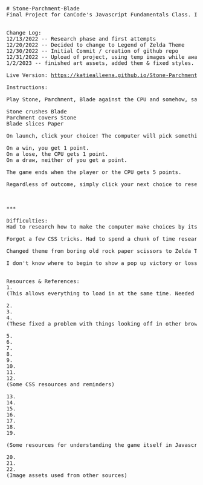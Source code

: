 <pre>
# Stone-Parchment-Blade
Final Project for CanCode's Javascript Fundamentals Class. It's a Legend of Zelda themed Rock, Paper, Scissors game done in JavaScript, HTML, and CSS!


Change Log:
12/13/2022 -- Research phase and first attempts
12/20/2022 -- Decided to change to Legend of Zelda Theme
12/30/2022 -- Initial Commit / creation of github repo
12/31/2022 -- Upload of project, using temp images while awaiting art assets to be completed.
1/2/2023 -- finished art assets, added them & fixed styles.

Live Version: <a href="https://katiealleena.github.io/Stone-Parchment-Blade/">https://katiealleena.github.io/Stone-Parchment-Blade/</a>

Instructions: 

Play Stone, Parchment, Blade against the CPU and somehow, save Hyrule. (: 

Stone crushes Blade
Parchment covers Stone
Blade slices Paper

On launch, click your choice! The computer will pick something random and you'll be informed if you've won, lost or tied that round. 

On a win, you get 1 point.
On a lose, the CPU gets 1 point.
On a draw, neither of you get a point.

The game ends when the player or the CPU gets 5 points.

Regardless of outcome, simply click your next choice to reset the scores and play another round.



***

Difficulties: 
Had to research how to make the computer make choices by itself. We used math.floor in hangman so it was kinda familiar a little bit. 

Forgot a few CSS tricks. Had to spend a chunk of time researching! 

Changed theme from boring old rock paper scissors to Zelda Theme. Added more work for myself in having to create art.

I don't know where to begin to show a pop up victory or loss screen... I kinda wanted to draw more cute fanart? I may skip this. 


Resources & References: 
1. <https://www.w3schools.com/tags/att_script_defer.asp>
(This allows everything to load in at the same time. Needed so things were immediately clickable when the page was ready.)

2. <https://stackoverflow.com/questions/8715860/what-does-mean-in-css>
3. <https://developer.mozilla.org/en-US/docs/Web/CSS/::before>
4. <https://developer.mozilla.org/en-US/docs/Web/CSS/::after>
(These fixed a problem with things looking off in other browsers -- it resets everything, more or less.)

5. <https://www.w3.org/Style/Examples/007/fonts.en.html>
6. <https://fonts.google.com/specimen/Macondo/tester?category=Display>
7. <https://www.w3schools.com/css/css_font_google.asp>
8. <https://www.w3schools.com/css/css_border.asp>
9. <https://www.w3schools.com/cssref/pr_font_weight.php>
10. <https://developer.mozilla.org/en-US/docs/Learn/CSS/Building_blocks/Values_and_units>
11. <https://www.w3schools.com/css/css3_images.asp>
12. <https://www.w3schools.com/css/css_tooltip.asp>
(Some CSS resources and reminders)

13. <https://www.geeksforgeeks.org/rock-paper-and-scissor-game-using-javascript/>
14. <https://www.youtube.com/watch?v=n1_vHArDBRA>
15. <https://eloquentjavascript.net/15_event.html>
16. <https://www.youtube.com/watch?v=RwFeg0cEZvQ>
17. <https://stackoverflow.com/questions/17976883/rock-paper-scissors-in-javascript>
18. <https://betterprogramming.pub/7-ways-to-code-rock-paper-scissors-in-javascript-4189a5e7e535>
19. <https://codereview.stackexchange.com/questions/276508/rock-paper-and-scissors-game>

(Some resources for understanding the game itself in Javascript.)

20. <https://icons8.com/icon/17465/triforce>
21. <http://botw-recipes.com/>
22. <https://www.instagram.com/artofkatiealleena/>
(Image assets used from other sources)


</pre>